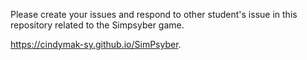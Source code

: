 Please create your issues and respond to other student's issue in this repository related to the Simpsyber game.

https://cindymak-sy.github.io/SimPsyber.
